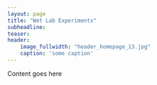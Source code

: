 ```yaml
---
layout: page
title: "Wet Lab Experiments"
subheadline: 
teaser: 
header:
    image_fullwidth: "header_homepage_13.jpg"
    caption: 'some caption'
---
```

Content goes here



 